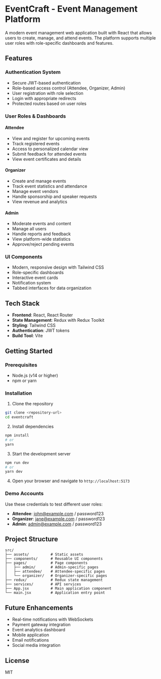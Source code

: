 # EventCraft - Event Management Platform

A modern event management web application built with React that allows users to create, manage, and attend events. The platform supports multiple user roles with role-specific dashboards and features.

## Features

### Authentication System
- Secure JWT-based authentication
- Role-based access control (Attendee, Organizer, Admin)
- User registration with role selection
- Login with appropriate redirects
- Protected routes based on user roles

### User Roles & Dashboards

#### Attendee
- View and register for upcoming events
- Track registered events
- Access to personalized calendar view
- Submit feedback for attended events
- View event certificates and details

#### Organizer
- Create and manage events
- Track event statistics and attendance
- Manage event vendors
- Handle sponsorship and speaker requests
- View revenue and analytics

#### Admin
- Moderate events and content
- Manage all users
- Handle reports and feedback
- View platform-wide statistics
- Approve/reject pending events

### UI Components
- Modern, responsive design with Tailwind CSS
- Role-specific dashboards
- Interactive event cards
- Notification system
- Tabbed interfaces for data organization

## Tech Stack

- **Frontend**: React, React Router
- **State Management**: Redux with Redux Toolkit
- **Styling**: Tailwind CSS
- **Authentication**: JWT tokens
- **Build Tool**: Vite

## Getting Started

### Prerequisites
- Node.js (v14 or higher)
- npm or yarn

### Installation

1. Clone the repository
```bash
git clone <repository-url>
cd eventcraft
```

2. Install dependencies
```bash
npm install
# or
yarn
```

3. Start the development server
```bash
npm run dev
# or
yarn dev
```

4. Open your browser and navigate to `http://localhost:5173`

### Demo Accounts

Use these credentials to test different user roles:

- **Attendee**: john@example.com / password123
- **Organizer**: jane@example.com / password123
- **Admin**: admin@example.com / password123

## Project Structure

```
src/
├── assets/          # Static assets
├── components/      # Reusable UI components
├── pages/           # Page components
│   ├── admin/       # Admin-specific pages
│   ├── attendee/    # Attendee-specific pages
│   └── organizer/   # Organizer-specific pages
├── redux/           # Redux state management
├── services/        # API services
├── App.jsx          # Main application component
└── main.jsx         # Application entry point
```

## Future Enhancements

- Real-time notifications with WebSockets
- Payment gateway integration
- Event analytics dashboard
- Mobile application
- Email notifications
- Social media integration

## License

MIT
